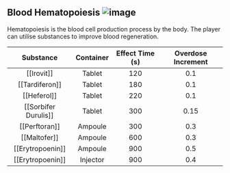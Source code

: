 ## Blood Hematopoiesis ![image](https://user-images.githubusercontent.com/7808279/176251701-24e60b09-9c18-4606-9bee-0153757384d2.png)

Hematopoiesis is the blood cell production process by the body. The player can utilise substances to improve blood regeneration.

|      Substance     | Container |Effect Time (s)| Overdose Increment |
|:------------------:|:---------:|:-------------:|:------------------:|
|       [[Irovit]]       |   Tablet  |      120      |         0.1        |
|     [[Tardiferon]]    |   Tablet  |      180      |         0.1        |
|       [[Heferol]]      |   Tablet  |      220      |         0.1        |
|  [[Sorbifer Durulis]]  |   Tablet  |      300      |         0.15       |
|      [[Perftoran]]     |  Ampoule  |      300      |         0.3        |
|       [[Maltofer]]     |  Ampoule  |      600      |         0.3        |
|    [[Erytropoenin]]    |  Ampoule  |      900      |         0.5        |
|    [[Erytropoenin]]    |  Injector |      900      |         0.4        |
